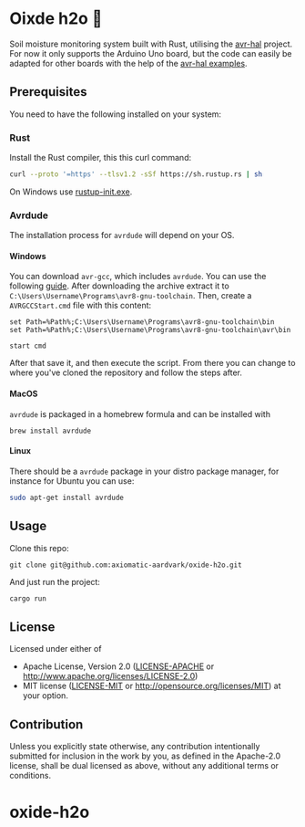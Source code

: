 Oixde h2o 🦀
======================
Soil moisture monitoring system built with Rust, utilising the [avr-hal](https://github.com/Rahix/avr-hal-template) project. For now it only supports the Arduino Uno board, but the code can easily be adapted for other boards with the help of the [avr-hal examples](https://github.com/Rahix/avr-hal/tree/main/examples).
## Prerequisites
You need to have the following installed on your system:
### Rust
Install the Rust compiler, this this curl command:
```bash
curl --proto '=https' --tlsv1.2 -sSf https://sh.rustup.rs | sh
```
On Windows use [rustup-init.exe](https://rustup.rs/).

### Avrdude
The installation process for `avrdude` will depend on your OS.

#### Windows
You can download `avr-gcc`, which includes `avrdude`.
You can use the following [guide](https://tinusaur.com/guides/avr-gcc-toolchain/).
After downloading the archive extract it to `C:\Users\Username\Programs\avr8-gnu-toolchain`.
Then, create a ```AVRGCCStart.cmd``` file with this content:
```code
set Path=%Path%;C:\Users\Username\Programs\avr8-gnu-toolchain\bin
set Path=%Path%;C:\Users\Username\Programs\avr8-gnu-toolchain\avr\bin

start cmd
```
After that save it, and then execute the script. From there you can change to where you've cloned the repository and follow the steps after.

#### MacOS
`avrdude` is packaged in a homebrew formula and can be installed with
```
brew install avrdude
```
#### Linux
There should be a `avrdude` package in your distro package manager, for instance for Ubuntu you can use:
```bash
sudo apt-get install avrdude
```
## Usage
Clone this repo:
```
git clone git@github.com:axiomatic-aardvark/oxide-h2o.git
```
And just run the project:
```bash
cargo run
```
## License
Licensed under either of
 - Apache License, Version 2.0
   ([LICENSE-APACHE](LICENSE-APACHE) or <http://www.apache.org/licenses/LICENSE-2.0>)
 - MIT license
   ([LICENSE-MIT](LICENSE-MIT) or <http://opensource.org/licenses/MIT>)
at your option.
## Contribution
Unless you explicitly state otherwise, any contribution intentionally submitted
for inclusion in the work by you, as defined in the Apache-2.0 license, shall
be dual licensed as above, without any additional terms or conditions.
# oxide-h2o
